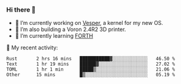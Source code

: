 ### Hi there 👋

<!--
**berkus/berkus** is a ✨ _special_ ✨ repository because its `README.md` (this file) appears on your GitHub profile.

Here are some ideas to get you started:

- 🔭 I’m currently working on ...
- 🌱 I’m currently learning ...
- 👯 I’m looking to collaborate on ...
- 🤔 I’m looking for help with ...
- 💬 Ask me about ...
- 📫 How to reach me: ...
- 😄 Pronouns: ...
- ⚡ Fun fact: ...
-->

- 🔭 I’m currently working on [Vesper](https://github.com/metta-systems/vesper), a kernel for my new OS.
- 🔭 I’m also building a Voron 2.4R2 3D printer.
- 🌱 I’m currently learning [FORTH](http://forth.com/starting-forth/)

💼 My recent activity:

<!--START_SECTION:waka-->

```text
Rust       2 hrs 16 mins   ███████████▓░░░░░░░░░░░░░   46.50 %
Text       1 hr 19 mins    ██████▓░░░░░░░░░░░░░░░░░░   27.02 %
TOML       1 hr 1 min      █████▒░░░░░░░░░░░░░░░░░░░   21.06 %
Other      15 mins         █▒░░░░░░░░░░░░░░░░░░░░░░░   05.19 %
```

<!--END_SECTION:waka-->
